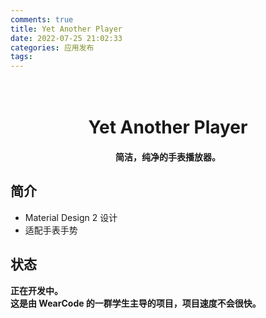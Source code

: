 ```yaml
---
comments: true
title: Yet Another Player
date: 2022-07-25 21:02:33
categories: 应用发布
tags: 
---
```

<h1 align="center">
  <br>Yet Another Player<br>
</h1>
<h4 align="center">简洁，纯净的手表播放器。</h4>

## 简介
- Material Design 2 设计
- 适配手表手势

## 状态
**正在开发中。**  
**这是由 WearCode 的一群学生主导的项目，项目速度不会很快。**
